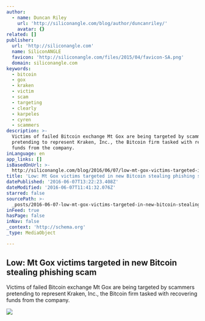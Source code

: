 ```yaml
---
author:
  - name: Duncan Riley
    url: 'http://siliconangle.com/blog/author/duncanriley/'
    avatar: {}
related: []
publisher:
  url: 'http://siliconangle.com'
  name: SiliconANGLE
  favicon: 'http://siliconangle.com/files/2015/04/favicon-SA.png'
  domain: siliconangle.com
keywords:
  - bitcoin
  - gox
  - kraken
  - victim
  - scam
  - targeting
  - clearly
  - karpeles
  - cyren
  - scammers
description: >-
  Victims of failed Bitcoin exchange Mt Gox are being targeted by scammers
  pretending to represent Kraken, Inc., the Bitcoin firm tasked with recovering
  funds from the company.
inLanguage: en
app_links: []
isBasedOnUrl: >-
  http://siliconangle.com/blog/2016/06/07/low-mt-gox-victims-targeted-in-new-bitcoin-stealing-phishing-scam/
title: 'Low: Mt Gox victims targeted in new Bitcoin stealing phishing scam'
datePublished: '2016-06-07T13:22:23.408Z'
dateModified: '2016-06-07T11:41:32.076Z'
starred: false
sourcePath: >-
  _posts/2016-06-07-low-mt-gox-victims-targeted-in-new-bitcoin-stealing-phishin.md
inFeed: true
hasPage: false
inNav: false
_context: 'http://schema.org'
_type: MediaObject

---
```

<article style=""><h1>Low: Mt Gox victims targeted in new Bitcoin stealing phishing scam</h1><p>Victims of failed Bitcoin exchange Mt Gox are being targeted by scammers pretending to represent Kraken, Inc., the Bitcoin firm tasked with recovering funds from the company.</p><img src="http://siliconangle.com/files/2016/06/14551663665_5400ea6b15_b-1024x675.jpg" /></article>